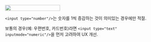 <section style='display:flex'>
  <img width='60%' src='https://user-images.githubusercontent.com/50111853/188340222-232ff7a0-e1a1-422f-9d95-2cea8a9a66ac.png' />
</section>

`<input type="number"/>`는 숫자를 1씩 증감하는 것이 의미있는 경우에만 적절. 

보통의 경우(예: 우편번호, 카드번호)라면 `<input type="text" inputmode="numeric"/>`을 먼저 고려하여 UX 개선.
